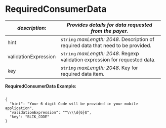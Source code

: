 
# RequiredConsumerData

| *description*:   | *Provides details for data requested from the payer.*|
|----|----|
| hint |    ``` string ```  *maxLength: 2048*. Description of required data that need to be provided.|
| validationExpression |    ``` string ```  *maxLength: 2048*. Regexp validation expression for requested data.|
| key |  ``` string ```  *maxLength: 2048*. Key for required data item.|

**RequiredConsumerData Example:**

```{r}

{
  "hint": "Your 6-digit Code will be provided in your mobile application",
  "validationExpression": "^\\\\d{6}$",
  "key": "BLIK_CODE"
}
```




